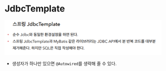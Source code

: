 # JdbcTemplate

![image-20230102173425814](assets/image-20230102173425814.png)

- 생성자가 하나만 있으면 `@Autowired`를 생략해 줄 수 있다.